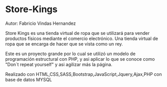 # Store-Kings

Autor: Fabricio Vindas Hernandez

Store Kings es una tienda virtual de ropa que se utilizará para vender productos físicos mediante el comercio electrónico. 
Una tienda virtual de ropa que se encarga de hacer que se vista como un rey.

Este es un proyecto grande por lo cual se utilizó un modelo de programación estructural con PHP, y asi aplicar
lo que se conoce como "Don´t repeat yourself" y asi agilizar más la página.

Realizado con HTML,CSS,SASS,Bootstrap,JavaScript,Jquery,Ajax,PHP con base de datos MYSQL

